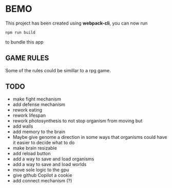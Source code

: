 # BEMO

This project has been created using **webpack-cli**, you can now run

```
npm run build
```

to bundle this app

## GAME RULES

Some of the rules could be simillar to a rpg game.

## TODO

- make fight mechanism
- add defense mechanism
- rework eating
- rework lifespan
- rework photosynthesis to not stop organism from moving but
- add walls
- add memory to the brain
- Maybe give genome a direction in some ways that organisms could have it easier to decide what to do
- make brain resizable
- add reload button
- add a way to save and load organisms
- add a way to save and load worlds
- move sole logic to the gpu
- give github Copilot a cookie
- add connect mechanism (?)
